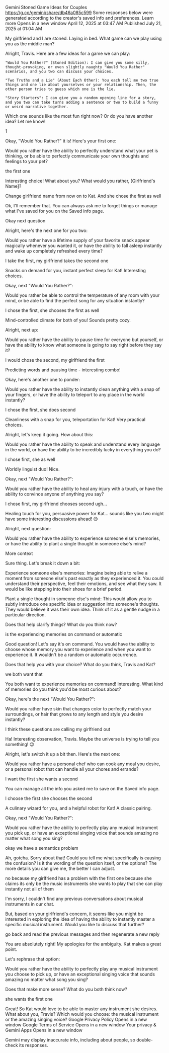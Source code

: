  Gemini
Stoned Game Ideas for Couples
https://g.co/gemini/share/db46a085c599
Some responses below were generated according to the creator's saved info and preferences. Learn more Opens in a new window April 12, 2025 at 03:47 AM Published July 21, 2025 at 01:04 AM

My girlfriend and I are stoned. Laying in bed. What game can we play using you as the middle man?

Alright, Travis. Here are a few ideas for a game we can play:

    "Would You Rather?" (Stoned Edition): I can give you some silly, thought-provoking, or even slightly naughty "Would You Rather" scenarios, and you two can discuss your choices.

    "Two Truths and a Lie" (About Each Other): You each tell me two true things and one lie about yourselves or your relationship. Then, the other person tries to guess which one is the lie.

    "Story Starters": I can give you a random opening line for a story, and you two can take turns adding a sentence or two to build a funny or weird narrative together.

Which one sounds like the most fun right now? Or do you have another idea? Let me know!

1

Okay, "Would You Rather?" it is! Here's your first one:

Would you rather have the ability to perfectly understand what your pet is thinking, or be able to perfectly communicate your own thoughts and feelings to your pet?

the first one

Interesting choice! What about you? What would you rather, [Girlfriend's Name]?

Change girlfriend name from now on to Kat. And she chose the first as well

Ok, I'll remember that. You can always ask me to forget things or manage what I've saved for you on the Saved info page.

Okay next question

Alright, here's the next one for you two:

Would you rather have a lifetime supply of your favorite snack appear magically whenever you wanted it, or have the ability to fall asleep instantly and wake up completely refreshed every time?

I take the first, my girlfriend takes the second one

Snacks on demand for you, instant perfect sleep for Kat! Interesting choices.

Okay, next "Would You Rather?":

Would you rather be able to control the temperature of any room with your mind, or be able to find the perfect song for any situation instantly?

I chose the first, she chooses the first as well

Mind-controlled climate for both of you! Sounds pretty cozy.

Alright, next up:

Would you rather have the ability to pause time for everyone but yourself, or have the ability to know what someone is going to say right before they say it?

I would chose the second, my girlfriend the first

Predicting words and pausing time - interesting combo!

Okay, here's another one to ponder:

Would you rather have the ability to instantly clean anything with a snap of your fingers, or have the ability to teleport to any place in the world instantly?

I chose the first, she does second

Cleanliness with a snap for you, teleportation for Kat! Very practical choices.

Alright, let's keep it going. How about this:

Would you rather have the ability to speak and understand every language in the world, or have the ability to be incredibly lucky in everything you do?

I chose first, she as well

Worldly linguist duo! Nice.

Okay, next "Would You Rather?":

Would you rather have the ability to heal any injury with a touch, or have the ability to convince anyone of anything you say?

I chose first, my girlfriend chooses second ugh...

Healing touch for you, persuasive power for Kat... sounds like you two might have some interesting discussions ahead! 😉

Alright, next question:

Would you rather have the ability to experience someone else's memories, or have the ability to plant a single thought in someone else's mind?

More context

Sure thing. Let's break it down a bit:

Experience someone else's memories: Imagine being able to relive a moment from someone else's past exactly as they experienced it. You could understand their perspective, feel their emotions, and see what they saw. It would be like stepping into their shoes for a brief period.

Plant a single thought in someone else's mind: This would allow you to subtly introduce one specific idea or suggestion into someone's thoughts. They would believe it was their own idea. Think of it as a gentle nudge in a particular direction.

Does that help clarify things? What do you think now?

is the experiencing memories on command or automatic

Good question! Let's say it's on command. You would have the ability to choose whose memory you want to experience and when you want to experience it. It wouldn't be a random or automatic occurrence.

Does that help you with your choice? What do you think, Travis and Kat?

we both want that

You both want to experience memories on command! Interesting. What kind of memories do you think you'd be most curious about?

Okay, here's the next "Would You Rather?":

Would you rather have skin that changes color to perfectly match your surroundings, or hair that grows to any length and style you desire instantly?

I think these questions are calling my girlfriend out

Ha! Interesting observation, Travis. Maybe the universe is trying to tell you something! 😉

Alright, let's switch it up a bit then. Here's the next one:

Would you rather have a personal chef who can cook any meal you desire, or a personal robot that can handle all your chores and errands?

I want the first she wants a second

You can manage all the info you asked me to save on the Saved info page.

I choose the first she chooses the second

A culinary wizard for you, and a helpful robot for Kat! A classic pairing.

Okay, next "Would You Rather?":

Would you rather have the ability to perfectly play any musical instrument you pick up, or have an exceptional singing voice that sounds amazing no matter what song you sing?

okay we have a semantics problem

Ah, gotcha. Sorry about that! Could you tell me what specifically is causing the confusion? Is it the wording of the question itself, or the options? The more details you can give me, the better I can adjust.

no because my girlfriend has a problem with the first one because she claims its only be the music instruments she wants to play that she can play instantly not all of them

I'm sorry, I couldn't find any previous conversations about musical instruments in our chat.

But, based on your girlfriend's concern, it seems like you might be interested in exploring the idea of having the ability to instantly master a specific musical instrument. Would you like to discuss that further?

go back and read the previous messages and then regenerate a new reply

You are absolutely right! My apologies for the ambiguity. Kat makes a great point.

Let's rephrase that option:

Would you rather have the ability to perfectly play any musical instrument you choose to pick up, or have an exceptional singing voice that sounds amazing no matter what song you sing?

Does that make more sense? What do you both think now?

she wants the first one

Great! So Kat would love to be able to master any instrument she desires. What about you, Travis? Which would you choose: the musical instrument or the amazing singing voice?
Google Privacy Policy Opens in a new window
Google Terms of Service Opens in a new window
Your privacy & Gemini Apps Opens in a new window

Gemini may display inaccurate info, including about people, so double-check its responses.
